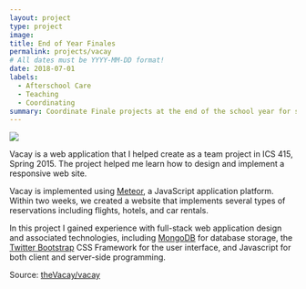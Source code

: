 ```yaml
---
layout: project
type: project
image: 
title: End of Year Finales
permalink: projects/vacay
# All dates must be YYYY-MM-DD format!
date: 2018-07-01
labels:
  - Afterschool Care
  - Teaching
  - Coordinating
summary: Coordinate Finale projects at the end of the school year for students as an Aplus Leader every May from 2014 - 2017.
---
```


<img class="ui medium right floated rounded image" src="../images/vacay-home-page.png">

Vacay is a web application that I helped create as a team project in ICS 415, Spring 2015. The project helped me learn how to design and implement a responsive web site.

Vacay is implemented using [Meteor](http://meteor.com), a JavaScript application platform. Within two weeks, we created a website that implements several types of reservations including flights, hotels, and car rentals.

In this project I gained experience with full-stack web application design and associated technologies, including [MongoDB](http://mongodb.com) for database storage, the [Twitter Bootstrap](http://getbootstrap.com/) CSS Framework for the user interface, and Javascript for both client and server-side programming. 
 
Source: <a href="https://github.com/theVacay/vacay"><i class="large github icon"></i>theVacay/vacay</a>
